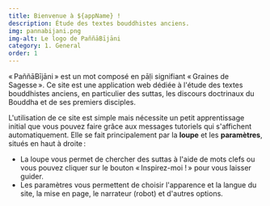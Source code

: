 ```yaml
---
title: Bienvenue à ${appName} !
description: Étude des textes bouddhistes anciens.
img: pannabijani.png
img-alt: Le logo de PaññāBījāni
category: 1. General
order: 1
---
```

« PaññāBījāni » est un mot composé en pāḷi signifiant « Graines de Sagesse ». Ce site est une application web dédiée à l'étude des textes bouddhistes anciens, en particulier des suttas, les discours doctrinaux du Bouddha et de ses premiers disciples.

L'utilisation de ce site est simple mais nécessite un petit apprentissage initial que vous pouvez faire grâce aux messages tutoriels qui s'affichent automatiquement. 
Elle se fait principalement par la **loupe** et les **paramètres**, situés en haut à droite : 
- La loupe vous permet de chercher des suttas à l'aide de mots clefs ou vous pouvez cliquer sur le bouton « Inspirez-moi ! » pour vous laisser guider.
- Les paramètres vous permettent de choisir l'apparence et la langue du site, la mise en page, le narrateur (robot) et d'autres options.

